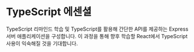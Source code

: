# TypeScript 에센셜

TypeScript 리마인드 학습 및 TypeScript를 활용해 간단한 API를 제공하는 Express 서버 애플리케이션을 구성합니다.
이 과정을 통해 향후 학습할 React에서 TypeScript 사용이 익숙해질 것을 기대합니다.
